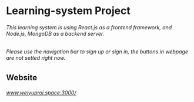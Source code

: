 # Learning-system Project
###### This learning system is using React.js as a frontend framework, and Node.js, MongoDB as a backend server.
###### Please use the navigation bar to sign up or sign in, the buttons in webpage are not setted right now.
## Website
###### www.weiyuproj.space:3000/
